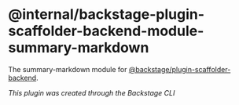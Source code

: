 # @internal/backstage-plugin-scaffolder-backend-module-summary-markdown

The summary-markdown module for [@backstage/plugin-scaffolder-backend](https://www.npmjs.com/package/@backstage/plugin-scaffolder-backend).

_This plugin was created through the Backstage CLI_
